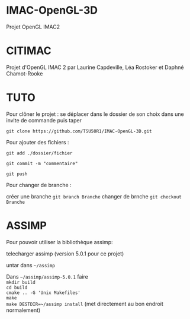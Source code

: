 # IMAC-OpenGL-3D
Projet OpenGL IMAC2

CITIMAC
===
Projet d'OpenGL IMAC 2 par Laurine Capdeville, Léa Rostoker et Daphné Chamot-Rooke

TUTO
=====

Pour clôner le projet : se déplacer dans le dossier de son choix dans une invite de commande puis taper 

````git clone https://github.com/TSU50R1/IMAC-OpenGL-3D.git```` 


Pour ajouter des fichiers :

````git add ./dossier/fichier````

````git commit -m "commentaire" ````

````git push````

Pour changer de branche :

créer une branche ````git branch Branche````
changer de brnche ````git checkout Branche````

ASSIMP
=========
Pour pouvoir utiliser la bibliothèque assimp:  

telecharger assimp (version 5.0.1 pour ce projet)  

untar dans `~/assimp`  

Dans `~/assimp/assimp-5.0.1` faire  
`mkdir build`  
`cd build`  
`cmake .. -G 'Unix Makefiles'`  
`make`  
`make DESTDIR=~/assimp install` (met directement au bon endroit normalement)  

